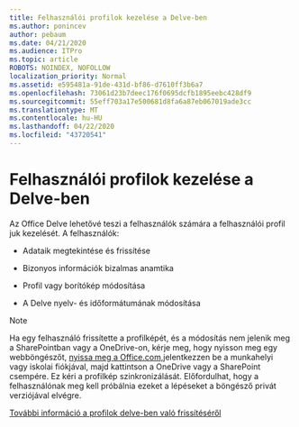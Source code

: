 ```yaml
---
title: Felhasználói profilok kezelése a Delve-ben
ms.author: ponincev
author: pebaum
ms.date: 04/21/2020
ms.audience: ITPro
ms.topic: article
ROBOTS: NOINDEX, NOFOLLOW
localization_priority: Normal
ms.assetid: e595481a-91de-431d-bf86-d7610ff3b6a7
ms.openlocfilehash: 73061d23b7deec176f0695dcfb1895eebc428df9
ms.sourcegitcommit: 55eff703a17e500681d8fa6a87eb067019ade3cc
ms.translationtype: MT
ms.contentlocale: hu-HU
ms.lasthandoff: 04/22/2020
ms.locfileid: "43720541"
---
```

# <a name="manage-user-profiles-in-delve"></a>Felhasználói profilok kezelése a Delve-ben

Az Office Delve lehetővé teszi a felhasználók számára a felhasználói profil juk kezelését. A felhasználók:
  
- Adataik megtekintése és frissítése
    
- Bizonyos információk bizalmas anamtika
    
- Profil vagy borítókép módosítása
    
- A Delve nyelv- és időformátumának módosítása
    
> [!NOTE]
> Ha egy felhasználó frissítette a profilképét, és a módosítás nem jelenik meg a SharePointban vagy a OneDrive-on, kérje meg, hogy nyisson meg egy webböngészőt, [nyissa meg a Office.com,](https://www.office.com)jelentkezzen be a munkahelyi vagy iskolai fiókjával, majd kattintson a OneDrive vagy a SharePoint csempére. Ez kéri a profilkép szinkronizálását. Előfordulhat, hogy a felhasználónak meg kell próbálnia ezeket a lépéseket a böngésző privát verziójával elvégre. 
  
[További információ a profilok delve-ben való frissítéséről](https://go.microsoft.com/fwlink/?linkid=735070)
  

